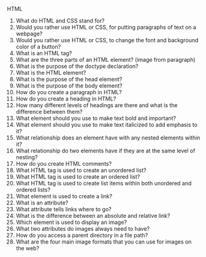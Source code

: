 HTML
1. What do HTML and CSS stand for?
    <!-- HTML Hypertext Markup Language -->
    <!-- Cascading Style Sheets -->
2. Would you rather use HTML or CSS, for putting paragraphs of text on a webpage?
    <!-- HTML -->
3. Would you rather use HTML or CSS, to change the font and background color of a button?
    <!-- CSS -->
4. What is an HTML tag?
    <!-- tag that marks start and end of html element -->
5. What are the three parts of an HTML element? (image from paragraph)
    <!-- head, body, doctype declaration -->
6. What is the purpose of the doctype declaration?
    <!-- tells the browser what version of HTML it should use to render the document. -->
7. What is the HTML element?
    <!-- the root element of the document, meaning that every other element in the document will be a descendant of it. -->
8. What is the purpose of the head element?
    <!-- where we put important meta-information about our webpages, and stuff required for our webpages to render correctly in the browser. -->
9. What is the purpose of the body element?
    <!-- where all the content that will be displayed to users will go - the text, images, lists, links, and so on. -->
10. How do you create a paragraph in HTML?
    <!-- add a <p> element inside the body element that contains text -->
11. How do you create a heading in HTML?
    <!-- add a <h1> <h2> <h3 <h4> <h5> or <h6> tag with text depending on the size and priority desired -->
12. How many different levels of headings are there and what is the difference between
them?
    <!-- 6, they vary in size and should be used to show subject priority -->
13. What element should you use to make text bold and important?
    <!-- <strong> -->
14. What element should you use to make text italicized to add emphasis to it?
    <!-- <em> -->
15. What relationship does an element have with any nested elements within it?
    <!-- parent/child -->
16. What relationship do two elements have if they are at the same level of nesting?
    <!-- sibling -->
17. How do you create HTML comments?
    <!-- Comments -->
18. What HTML tag is used to create an unordered list?
    <!-- <ul> -->
19. What HTML tag is used to create an ordered list?
    <!-- <ol> -->
20. What HTML tag is used to create list items within both unordered and ordered lists?
    <!-- <li> -->
21. What element is used to create a link?
    <!-- <a> anchor element -->
22. What is an attribute?
    <!-- An HTML attribute gives additional information to an HTML element and always goes in the element’s opening tag. An attribute is made up of two parts, a name, and a value. -->
23. What attribute tells links where to go?
    <!-- href="linkpath or url" -->
24. What is the difference between an absolute and relative link?
    <!-- Absolute Links - Links to pages on other websites on the internet -->
    <!-- Relative Links - Links to other pages within our own website -->
25. Which element is used to display an image?
    <!-- <img /> -->
26. What two attributes do images always need to have?
    <!-- src="path or url" and alt="text that shows if img doesn't load" -->
27. How do you access a parent directory in a file path?
    <!-- "../" two dots takes you out of the folder you're in and into it's parent directory -->
28. What are the four main image formats that you can use for images on the web?
    <!-- .jpg .png .gif .svg -->